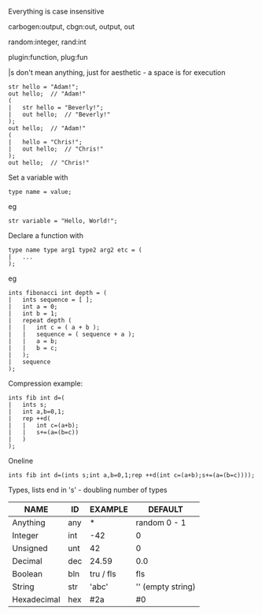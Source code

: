 Everything is case insensitive

carbogen:output, cbgn:out, output, out

random:integer,  rand:int

plugin:function, plug:fun

|s don't mean anything, just for aesthetic -
a space is for execution

```
str hello = "Adam!";
out hello;  // "Adam!"
(
|   str hello = "Beverly!";
|   out hello;  // "Beverly!"
);
out hello;  // "Adam!"
(
|   hello = "Chris!";
|   out hello;  // "Chris!"
);
out hello;  // "Chris!"
```

Set a variable with
```
type name = value;
```
eg
```
str variable = "Hello, World!";
```

Declare a function with
```
type name type arg1 type2 arg2 etc = (
|   ...
);
```
eg
```
ints fibonacci int depth = (
|   ints sequence = [ ];
|   int a = 0;
|   int b = 1;
|   repeat depth (
|   |   int c = ( a + b );
|   |   sequence = ( sequence + a );
|   |   a = b;
|   |   b = c;
|   );
|   sequence
);
```

Compression example:
```
ints fib int d=(
|   ints s;
|   int a,b=0,1;
|   rep ++d(
|   |   int c=(a+b);
|   |   s+=(a=(b=c))
|   )
);
```

Oneline
```
ints fib int d=(ints s;int a,b=0,1;rep ++d(int c=(a+b);s+=(a=(b=c))));
```

Types, lists end in 's' - doubling number of types

| NAME        | ID  | EXAMPLE   | DEFAULT           |
| -           | -   | -         | -                 |
| Anything    | any | *         | random 0 - 1      |
| Integer     | int | -42       | 0                 |
| Unsigned    | unt | 42        | 0                 |
| Decimal     | dec | 24.59     | 0.0               |
| Boolean     | bln | tru / fls | fls               |
| String      | str | 'abc'     | '' (empty string) |
| Hexadecimal | hex | #2a       | #0                |
